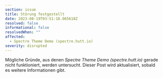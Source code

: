 ```yaml
---
section: issue
title: Störung festgestellt
date: 2023-08-19T03:51:18.065618Z
resolved: false
informational: false
resolvedWhen: ""
affected:
  - Spectre Theme Demo (spectre.hutt.io)
severity: disrupted
---
```

Mögliche Gründe, aus denen *Spectre Theme Demo (spectre.hutt.io)* gerade nicht funktioniert, werden untersucht. Dieser Post wird aktualisiert, sobald es weitere Informationen gibt.

        